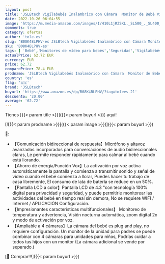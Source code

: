```yaml
---
layout: post
title: 'JSLBtech Vigilabebés Inalambrico con Cámara  Monitor de Bebé Visión Nocturna Pantalla LCD de 4.3"  visión nocturna  Monitoreo de Temperatura  VOX  Comunicación Bidireccional  2 Cámaras '
date: 2022-10-26 06:04:55
image: 'https://m.media-amazon.com/images/I/410L1jRZSKL._SL500_._SL400_.jpg'
comments: true
category: ofertas
author: 'tole.es'
slug: 'B08K4BLPHV-es JSLBtech Vigilabebés Inalambrico con Cámara Monitor de...'
sku: 'B08K4BLPHV-es'
tags: [ 'Bebé','Monitores de vídeo para bebés','Seguridad','Vigilabebés','bebé','jslbtech','vigilabebés','🇪🇸', ]
actualPrice: 62.72 EUR
currency: EUR
price: 62.72
comparePrice: 78.4 EUR
prodname: 'JSLBtech Vigilabebés Inalambrico con Cámara  Monitor de Bebé Visión Nocturna Pantalla LCD de 4.3"  visión nocturna  Monitoreo de Temperatura  VOX  Comunicación Bidireccional  2 Cámaras '
country: 'es'
flag: '🇪🇸'
brand: 'JSLBtech'
buyurl: 'https://www.amazon.es/dp/B08K4BLPHV/?tag=tolees-21'
descuento: '20.00'
average: '62.72'
---
```


Tienes [{{< param title >}}]({{< param buyurl >}}) aqui!

[![{{< param prodname >}}]({{< param image >}})]({{< param buyurl >}})

🔎:

- 【Comunicación bidireccional de respuesta】Micrófono y altavoz avanzados incorporados para conversaciones de audio bidireccionales claras, Le permite responder rápidamente para calmar al bebé cuando está llorando.
- 【Ahorro de energía/Función Vox】La activación por voz activa automáticamente la pantalla y comienza a transmitir sonido y señal de video cuando el bebé comienza a llorar, Puedes hacer tu trabajo de casa libremente, El consumo de lata de batería se reduce en un 50%.
- 【Pantalla LCD a color】Pantalla LCD de 4.3 "con tecnología 100% digital para privacidad y seguridad, y puede permitirle monitorear las actividades del bebé en tiempo real sin demora, No se requiere WIFI / Internet / APLICACIÓN Configuración.
- 【Impresionantes características multifuncionales】 Monitoreo de temperatura y advertencia, Visión nocturna automática, zoom digital 2x y modo de activación por voz.
- 【Ampliable a 4 cámaras】La cámara del bebé es plug and play, no requiere configuración. Un monitor de la unidad para padres se puede combinar con 4 cámaras para unidades para niños, Podrías cuidar a todos tus hijos con un monitor (La cámara adicional se vende por separado.)

[🛒 Comprar!!!]({{< param buyurl >}})
